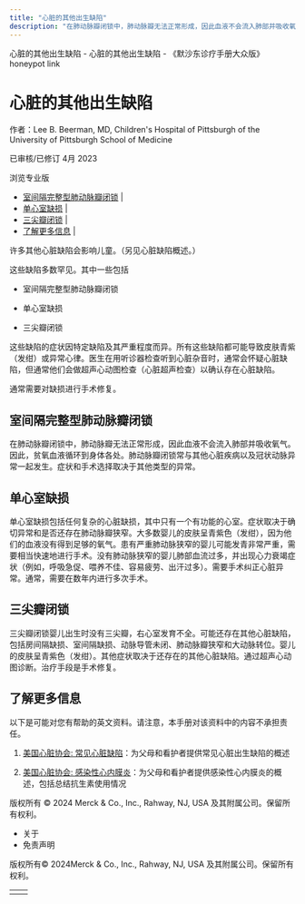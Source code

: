 ```yaml
---
title: "心脏的其他出生缺陷"
description: "在肺动脉瓣闭锁中，肺动脉瓣无法正常形成，因此血液不会流入肺部并吸收氧气。因此，贫氧血液循环到身体各处。肺动脉瓣闭锁常与其他心脏疾病以及冠状动脉异常一起发生。症状和手术选择取决于其他类型的异常。"
---
```


﻿心脏的其他出生缺陷 \- 心脏的其他出生缺陷 \- 《默沙东诊疗手册大众版》 honeypot link

# 心脏的其他出生缺陷

作者：Lee B. Beerman, MD, Children's Hospital of Pittsburgh of the University of
Pittsburgh School of Medicine

已审核/已修订 4月 2023

浏览专业版

- [室间隔完整型肺动脉瓣闭锁](#室间隔完整型肺动脉瓣闭锁_v80038571_zh) \|
- [单心室缺损](#单心室缺损_v80038574_zh) \|
- [三尖瓣闭锁](#三尖瓣闭锁_v80038578_zh) \|
- [了解更多信息](#了解更多信息_v52131205_zh) \|

许多其他心脏缺陷会影响儿童。（另见心脏缺陷概述。）

这些缺陷多数罕见。其中一些包括

- 室间隔完整型肺动脉瓣闭锁

- 单心室缺损

- 三尖瓣闭锁


这些缺陷的症状因特定缺陷及其严重程度而异。所有这些缺陷都可能导致皮肤青紫（发绀）或异常心律。医生在用听诊器检查听到心脏杂音时，通常会怀疑心脏缺陷，但通常他们会做超声心动图检查（心脏超声检查）以确认存在心脏缺陷。

通常需要对缺损进行手术修复。

## 室间隔完整型肺动脉瓣闭锁

在肺动脉瓣闭锁中，肺动脉瓣无法正常形成，因此血液不会流入肺部并吸收氧气。因此，贫氧血液循环到身体各处。肺动脉瓣闭锁常与其他心脏疾病以及冠状动脉异常一起发生。症状和手术选择取决于其他类型的异常。

## 单心室缺损

单心室缺损包括任何复杂的心脏缺损，其中只有一个有功能的心室。症状取决于确切异常和是否还存在肺动脉瓣狭窄。大多数婴儿的皮肤呈青紫色（发绀），因为他们的血液没有得到足够的氧气。患有严重肺动脉狭窄的婴儿可能发青非常严重，需要相当快速地进行手术。没有肺动脉狭窄的婴儿肺部血流过多，并出现心力衰竭症状（例如，呼吸急促、喂养不佳、容易疲劳、出汗过多）。需要手术纠正心脏异常。通常，需要在数年内进行多次手术。

## 三尖瓣闭锁

三尖瓣闭锁婴儿出生时没有三尖瓣，右心室发育不全。可能还存在其他心脏缺陷，包括房间隔缺损、室间隔缺损、动脉导管未闭、肺动脉瓣狭窄和大动脉转位。婴儿的皮肤呈青紫色（发绀）。其他症状取决于还存在的其他心脏缺陷。通过超声心动图诊断。治疗手段是手术修复。

## 了解更多信息

以下是可能对您有帮助的英文资料。请注意，本手册对该资料中的内容不承担责任。

1. [美国心脏协会: 常见心脏缺陷](https://www.heart.org/en/health-topics/congenital-heart-defects/about-congenital-heart-defects/common-types-of-heart-defects)：为父母和看护者提供常见心脏出生缺陷的概述

2. [美国心脏协会: 感染性心内膜炎](https://www.heart.org/en/health-topics/infective-endocarditis)：为父母和看护者提供感染性心内膜炎的概述，包括总结抗生素使用情况




版权所有 © 2024
Merck & Co., Inc., Rahway, NJ, USA 及其附属公司。保留所有权利。

- 关于
- 免责声明

版权所有© 2024Merck & Co., Inc., Rahway, NJ, USA 及其附属公司。保留所有权利。

|     |     |
| --- | --- |
|  |  |